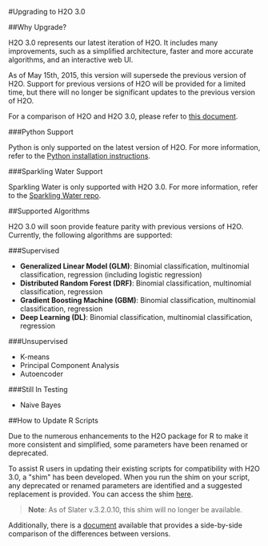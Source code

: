#Upgrading to H2O 3.0

##Why Upgrade? 

H2O 3.0 represents our latest iteration of H2O. It includes many improvements, such as a simplified architecture, faster and more accurate algorithms, and an interactive web UI. 

As of May 15th, 2015, this version will supersede the previous version of H2O. Support for previous versions of H2O will be provided for a limited time, but there will no longer be significant updates to the previous version of H2O. 

For a comparison of H2O and H2O 3.0, please refer to <a href="https://github.com/h2oai/h2o-dev/blob/jessica-dev-docs/h2o-docs/src/product/upgrade/H2OvsH2O-Dev.md" target="_blank">this document</a>. 

###Python Support

Python is only supported on the latest version of H2O. For more information, refer to the <a href="https://github.com/h2oai/h2o-dev/blob/master/h2o-py/README.rst" target="_blank">Python installation instructions</a>.

###Sparkling Water Support

Sparkling Water is only supported with H2O 3.0. For more information, refer to the <a href="https://github.com/h2oai/sparkling-water/blob/master/README.md" target="_blank">Sparkling Water repo</a>.

##Supported Algorithms

H2O 3.0 will soon provide feature parity with previous versions of H2O. Currently, the following algorithms are supported: 

###Supervised 

- **Generalized Linear Model (GLM)**: Binomial classification, multinomial classification, regression (including logistic regression)
- **Distributed Random Forest (DRF)**: Binomial classification, multinomial classification, regression
- **Gradient Boosting Machine (GBM)**: Binomial classification, multinomial classification, regression
- **Deep Learning (DL)**: Binomial classification, multinomial classification, regression

###Unsupervised

- K-means
- Principal Component Analysis
- Autoencoder 


###Still In Testing

- Naive Bayes

##How to Update R Scripts

Due to the numerous enhancements to the H2O package for R to make it more consistent and simplified, some parameters have been renamed or deprecated. 

To assist R users in updating their existing scripts for compatibility with H2O 3.0, a "shim" has been developed. When you run the shim on your script, any deprecated or renamed parameters are identified and a suggested replacement is provided. You can access the shim <a href="https://github.com/h2oai/h2o-dev/blob/9795c401b7be339be56b1b366ffe816133cccb9d/h2o-r/h2o-package/R/shim.R" target="_blank">here</a>.

  >**Note**: As of Slater v.3.2.0.10, this shim will no longer be available. 

Additionally, there is a <a href="https://github.com/h2oai/h2o-dev/blob/master/h2o-docs/src/product/upgrade/H2ODevPortingRScripts.md" target="_blank">document</a> available that provides a side-by-side comparison of the differences between versions. 


